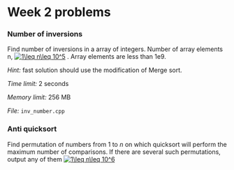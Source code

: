 # Week 2 problems

### Number of inversions

Find number of inversions in a array of integers. Number of array elements n, <a href="https://www.codecogs.com/eqnedit.php?latex=\inline&space;\dpi{100}&space;1\leq&space;n\leq&space;10^5" target="_blank"><img src="https://latex.codecogs.com/png.latex?\inline&space;\dpi{100}&space;1\leq&space;n\leq&space;10^5" title="1\leq n\leq 10^5" /></a> . Array elements are less than 1e9. 

*Hint:* fast solution should use the modification of Merge sort.  

*Time limit:* 2 seconds

*Memory limit:* 256 MB

*File:* `inv_number.cpp`

### Anti quicksort

Find permutation of numbers from 1 to *n* on which quicksort will perform the maximum number of comparisons. If there are several such permutations, output any of them <a href="https://www.codecogs.com/eqnedit.php?latex=\inline&space;1\leq&space;n\leq&space;10^6" target="_blank"><img src="https://latex.codecogs.com/gif.latex?\inline&space;1\leq&space;n\leq&space;10^6" title="1\leq n\leq 10^6" /></a> 

